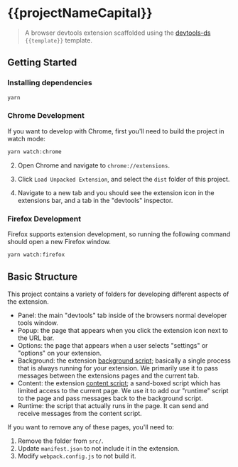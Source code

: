 # {{projectNameCapital}}

> A browser devtools extension scaffolded using the [devtools-ds](https://github.com/intuit/devtools-ds) `{{template}}` template.

## Getting Started

### Installing dependencies

```bash
yarn
```

### Chrome Development

If you want to develop with Chrome, first you'll need to build the project in watch mode:

```bash
yarn watch:chrome
```

2. Open Chrome and navigate to `chrome://extensions`.

3. Click `Load Unpacked Extension`, and select the `dist` folder of this project.

4. Navigate to a new tab and you should see the extension icon in the extensions bar, and a tab in the "devtools" inspector.

### Firefox Development

Firefox supports extension development, so running the following command should open a new Firefox window.

```bash
yarn watch:firefox
```

## Basic Structure

This project contains a variety of folders for developing different aspects of the extension.

- Panel: the main "devtools" tab inside of the browsers normal developer tools window.
- Popup: the page that appears when you click the extension icon next to the URL bar.
- Options: the page that appears when a user selects "settings" or "options" on your extension.
- Background: the extension [background script](https://developer.chrome.com/docs/extensions/mv2/background_pages/); basically a single process that is always running for your extension. We primarily use it to pass messages between the extensions pages and the current tab.
- Content: the extension [content script](https://developer.chrome.com/docs/extensions/mv2/content_scripts/); a sand-boxed script which has limited access to the current page. We use it to add our "runtime" script to the page and pass messages back to the background script.
- Runtime: the script that actually runs in the page. It can send and receive messages from the content script.

If you want to remove any of these pages, you'll need to:

1. Remove the folder from `src/`.
2. Update `manifest.json` to not include it in the extension.
3. Modify `webpack.config.js` to not build it.

